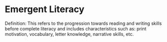 # Emergent Literacy

Definition: This refers to the progression towards reading and writing skills before complete literacy and includes characteristics such as: print motivation, vocabulary, letter knowledge, narrative skills, etc.